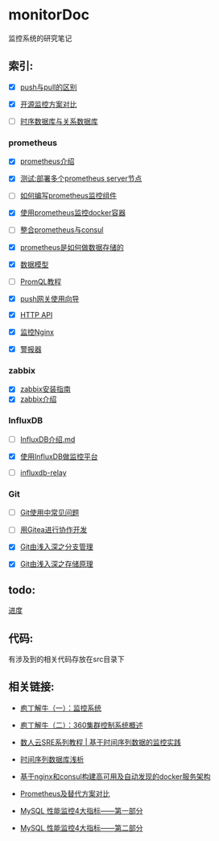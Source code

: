 # monitorDoc

监控系统的研究笔记

## 索引:

- [x] [push与pull的区别](push%E4%B8%8Epull%E7%9A%84%E5%8C%BA%E5%88%AB.md)

- [x] [开源监控方案对比](开源监控系统对比.md)

- [ ] [时序数据库与关系数据库](时序数据库与关系数据库.md)

### prometheus
- [x] [prometheus介绍](/prometheus/prometheus介绍.md)

- [x] [测试:部署多个prometheus server节点](/prometheus/%E6%B5%8B%E8%AF%95%3A%E9%83%A8%E7%BD%B2%E5%A4%9A%E4%B8%AAprometheus%20server%E8%8A%82%E7%82%B9.md)

- [ ] [如何编写prometheus监控组件](/prometheus/如何编写prometheus监控组件.md)

- [x] [使用prometheus监控docker容器](/prometheus/使用prometheus监控docker容器.md)

- [ ] [整合prometheus与consul](/prometheus/整合prometheus与consul.md)

- [x] [prometheus是如何做数据存储的](/prometheus/prometheus是如何做数据存储的.md)

- [x] [数据模型](/prometheus/数据模型.md)

- [ ] [PromQL教程](/prometheus/PromQL教程.md)

- [x] [push网关使用向导](/prometheus/push网关使用向导.md)

- [x] [HTTP API](/prometheus/HTTP-API.md)

- [x] [监控Nginx](/prometheus/监控Nginx.md)

- [x] [警报器](/prometheus/警报器.md)



### zabbix

- [x] [zabbix安装指南](http://www.jianshu.com/p/4d98ff87db5f)
- [x] [zabbix介绍](/zabbix/zabbix介绍.md)

### InfluxDB

- [ ] [InfluxDB介绍.md](/InfluxDB/InfluxDB介绍.md)

- [x] [使用InfluxDB做监控平台](/InfluxDB/使用InfluxDB做监控平台.md)

- [ ] [influxdb-relay](/InfluxDB/influxdb-relay.md)

### Git

- [ ] [Git使用中常见问题](/Git/Git使用中常见问题.md)

- [ ] [用Gitea进行协作开发](/Git/使用Gitea进行协作开发.md)

- [x] [Git由浅入深之分支管理](https://qkldx.net/topic/558/git%E7%94%B1%E6%B5%85%E5%85%A5%E6%B7%B1%E4%B9%8B%E5%88%86%E6%94%AF%E7%AE%A1%E7%90%86)

- [x] [Git由浅入深之存储原理](https://qkldx.net/topic/564/git%E7%94%B1%E6%B5%85%E5%85%A5%E6%B7%B1%E4%B9%8B%E5%AD%98%E5%82%A8%E5%8E%9F%E7%90%86)

## todo:

[进度](进度.md)

## 代码:

有涉及到的相关代码存放在src目录下


## 相关链接:

- [庖丁解牛（一）：监控系统](https://zhuanlan.zhihu.com/p/20353718)

- [庖丁解牛（二）：360集群控制系统概述](https://zhuanlan.zhihu.com/p/20378870?refer=auxten)

- [数人云SRE系列教程 | 基于时间序列数据的监控实践](http://blog.dataman-inc.com/shurenyun-sre-207/)

- [时间序列数据库浅析](https://www.addops.cn/post/tsdb-elementary-analysis.html)

- [基于nginx和consul构建高可用及自动发现的docker服务架构](http://www.jianshu.com/p/9976e874c099)

- [Prometheus及替代方案对比](https://addops.cn/post/comparison-to-alternatives.html)

- [MySQL 性能监控4大指标——第一部分](http://blog.oneapm.com/apm-tech/754.html)

- [MySQL 性能监控4大指标——第二部分](http://blog.oneapm.com/apm-tech/755.html)